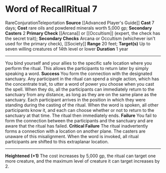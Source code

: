 ﻿---
area: null
cost: rare oils and powdered minerals worth 5,000 gp
duration: 1 year
element: null
heighten: '+1'
heighten_level: 7, 8, 9, 10
id: '41'
level: '7'
name: Word of Recall
primary_check: '[[DATABASE/skill/Arcana|Arcana]] or [[DATABASE/skill/Occultism|Occultism]]
  (expert, the check has the [[DATABASE/trait/Secret|secret]] trait)'
range: 20 feet
rarity: Rare
requirement: null
school: Conjuration
secondary_casters: '2'
secondary_check: Arcana or Occultism (whichever isn't used for the primary check),
  [[DATABASE/skill/Society|Society]]
source: '[[DATABASE/source/Advanced Player''s Guide|Advanced Player''s Guide]]'
target: Up to seven willing creatures of 14th level or lower
trait:
- '[[DATABASE/trait/Conjuration|Conjuration]]'
- '[[DATABASE/trait/Rare|Rare]]'
- '[[DATABASE/trait/Teleportation|Teleportation]]'
type: Ritual

---
# Word of Recall<span class="item-type">Ritual 7</span>

<span class="trait-rare item-trait">Rare</span><span class="item-trait">Conjuration</span><span class="item-trait">Teleportation</span>
**Source** [[Advanced Player's Guide]] 
**Cast** 7 days; **Cost** rare oils and powdered minerals worth 5,000 gp; **Secondary Casters** 2
**Primary Check** [[Arcana]] or [[Occultism]] (expert, the check has the secret trait); **Secondary Checks** Arcana or Occultism (whichever isn't used for the primary check), [[Society]]
**Range** 20 feet; **Target(s)** Up to seven willing creatures of 14th level or lower
**Duration** 1 year

---
You bind yourself and your allies to the specific safe location where you perform the ritual. This allows the participants to return later by simply speaking a word.
**Success** You form the connection with the designated sanctuary. Any participant in the ritual can spend a single action, which has the concentrate trait, to utter a word of power you choose when you cast the spell. When they do, all the participants can immediately return to the sanctuary from any distance, as long as they are on the same plane as the sanctuary. Each participant arrives in the position in which they were standing during the casting of the ritual. When the word is spoken, all other participants know it, and each can choose whether or not to return to the sanctuary at that time. The ritual then immediately ends.
**Failure** You fail to form the connection between the participants and the sanctuary and are aware that the ritual has failed.
**Critical Failure** The ritual inadvertently forms a connection with a location on another plane. The casters are unaware of this misalignment. When the word is invoked, all ritual participants are shifted to this extraplanar location.

---
**Heightened (+1)** The cost increases by 5,000 gp, the ritual can target one more creature, and the maximum level of creature it can target increases by 2.